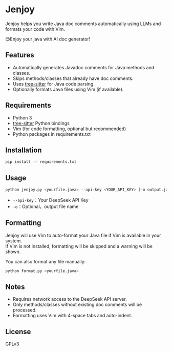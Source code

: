 # Jenjoy

Jenjoy helps you write Java doc comments automatically using LLMs and formats your code with Vim.

😊Enjoy your java with AI doc generator!

## Features

- Automatically generates Javadoc comments for Java methods and classes.
- Skips methods/classes that already have doc comments.
- Uses [tree-sitter](https://tree-sitter.github.io/tree-sitter/) for Java code parsing.
- Optionally formats Java files using Vim (if available).

## Requirements

- Python 3
- [tree-sitter](https://github.com/tree-sitter/py-tree-sitter) Python bindings
- Vim (for code formatting, optional but recommended)
- Python packages in requirements.txt

## Installation

```sh
pip install -r requirements.txt
```

## Usage

```sh
python jenjoy.py <yourfile.java> --api-key <YOUR_API_KEY> [-o output.java]
```

- `--api-key`：Your DeepSeek API Key
- `-o`：Optional，output file name

## Formatting

Jenjoy will use Vim to auto-format your Java file if Vim is available in your system.  
If Vim is not installed, formatting will be skipped and a warning will be shown.

You can also format any file manually:

```sh
python format.py <yourfile.java>
```

## Notes

- Requires network access to the DeepSeek API server.
- Only methods/classes without existing doc comments will be processed.
- Formatting uses Vim with 4-space tabs and auto-indent.

## License

GPLv3
